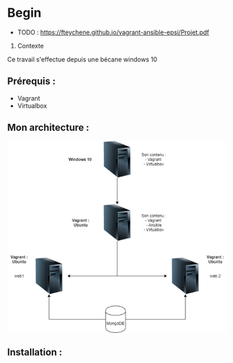 # Begin

- TODO : https://fteychene.github.io/vagrant-ansible-epsi/Projet.pdf

1. Contexte 

Ce travail s'effectue depuis une bécane windows 10 

## Prérequis :

- Vagrant 
- Virtualbox

## Mon architecture :

![Image of Architecture](https://github.com/alexandreludmer/replicationVm/blob/master/Untitled%20Diagram.png)

## Installation : 


